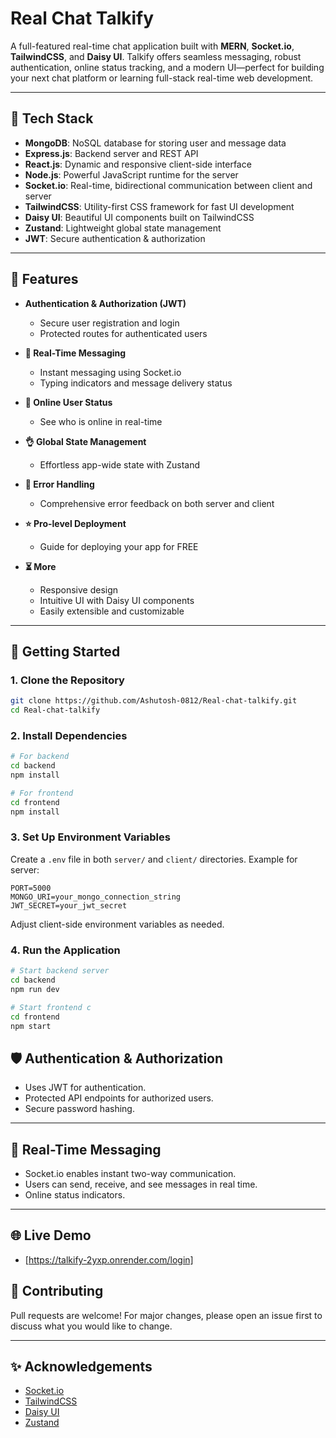 # Real Chat Talkify

A full-featured real-time chat application built with **MERN**, **Socket.io**, **TailwindCSS**, and **Daisy UI**. Talkify offers seamless messaging, robust authentication, online status tracking, and a modern UI—perfect for building your next chat platform or learning full-stack real-time web development.

---

## 🌟 Tech Stack

- **MongoDB**: NoSQL database for storing user and message data
- **Express.js**: Backend server and REST API
- **React.js**: Dynamic and responsive client-side interface
- **Node.js**: Powerful JavaScript runtime for the server
- **Socket.io**: Real-time, bidirectional communication between client and server
- **TailwindCSS**: Utility-first CSS framework for fast UI development
- **Daisy UI**: Beautiful UI components built on TailwindCSS
- **Zustand**: Lightweight global state management
- **JWT**: Secure authentication & authorization

---

## 🎃 Features

- **Authentication & Authorization (JWT)**
  - Secure user registration and login
  - Protected routes for authenticated users

- **👾 Real-Time Messaging**
  - Instant messaging using Socket.io
  - Typing indicators and message delivery status

- **🚀 Online User Status**
  - See who is online in real-time

- **👌 Global State Management**
  - Effortless app-wide state with Zustand

- **🐞 Error Handling**
  - Comprehensive error feedback on both server and client

- **⭐ Pro-level Deployment**
  - Guide for deploying your app for FREE

- **⏳ More**
  - Responsive design
  - Intuitive UI with Daisy UI components
  - Easily extensible and customizable

---

## 🚀 Getting Started

### 1. Clone the Repository

```bash
git clone https://github.com/Ashutosh-0812/Real-chat-talkify.git
cd Real-chat-talkify
```

### 2. Install Dependencies

```bash
# For backend
cd backend
npm install

# For frontend
cd frontend
npm install
```

### 3. Set Up Environment Variables

Create a `.env` file in both `server/` and `client/` directories. Example for server:

```env
PORT=5000
MONGO_URI=your_mongo_connection_string
JWT_SECRET=your_jwt_secret
```

Adjust client-side environment variables as needed.

### 4. Run the Application

```bash
# Start backend server
cd backend
npm run dev

# Start frontend c
cd frontend
npm start
```


## 🛡️ Authentication & Authorization

- Uses JWT for authentication.
- Protected API endpoints for authorized users.
- Secure password hashing.

---

## 💬 Real-Time Messaging

- Socket.io enables instant two-way communication.
- Users can send, receive, and see messages in real time.
- Online status indicators.

---

## 🌐 Live Demo


- [https://talkify-2yxp.onrender.com/login]


## 🙌 Contributing

Pull requests are welcome! For major changes, please open an issue first to discuss what you would like to change.

---



## ✨ Acknowledgements

- [Socket.io](https://socket.io/)
- [TailwindCSS](https://tailwindcss.com/)
- [Daisy UI](https://daisyui.com/)
- [Zustand](https://zustand-demo.pmnd.rs/)

